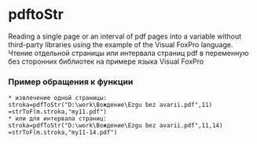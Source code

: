 # pdftoStr
Reading a single page or an interval of pdf pages into a variable without third-party libraries using the example of the Visual FoxPro language.  
Чтение отдельной страницы или интервала страниц pdf в переменную без сторонних библиотек на примере языка Visual FoxPro
### Пример обращения к функции
```
* извлечение одной страницы:
stroka=pdfToStr("D:\work\Вождение\Ezgu bez avarii.pdf",11)
=strToF(m.stroka,"my11.pdf")
* или для интервала страниц:
stroka=pdfToStr("D:\work\Вождение\Ezgu bez avarii.pdf",11,14)
=strToF(m.stroka,"my11-14.pdf")
```
